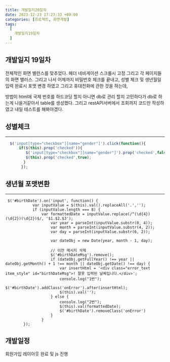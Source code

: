 ```yaml
---
title: 개발일지20일차
date: 2023-12-23 17:23:33 +09:00
categories: [프로젝트, 화면개발]
tags:
  [
    개발일지19일차
  ]
---
```


## 개발일지 19일차
<p> 전체적인 화면 밸런스를 맞추었다. 헤더 네비게이션 스크롤시 고정 그리고 각 페이지들의 화면 밸러스. 그리고 나서 어제까지 비밀번호 체크를 끝내고,
성별 체크 및 생년월일 입력 완료시 포맷 변경 하였고 그리고 휴대전화에 관한 것을 하는데,
</p>
<p>방법이 html에 국제 번호를 하드코딩 할지 아니면 db로 관리 할지 고민하다가 db로 하는게 나을거같아서 table를 생성했다. 그리고
restAPI서버에서 조회까지 코드만 작성하였고 내일 테스트를 해봐야겠다.</p>


## 성별체크
___
```javascript
  $('input[type="checkbox"][name="gender"]').click(function(){
	  if($(this).prop('checked')){
	     $('input[type="checkbox"][name="gender"]').prop('checked',false);
	     $(this).prop('checked',true);
	    }
	   });
```

## 생년월 포맷변환
___
```javascripit
 $('#birthDate').on('input', function() {
            var inputValue = $(this).val().replaceAll('.','');
            if (inputValue.length === 8) {
                var formattedDate = inputValue.replace(/^(\d{4})(\d{2})(\d{2})$/, '$1.$2.$3');
               		var year = parseInt(inputValue.substr(0, 4));
                    var month = parseInt(inputValue.substr(4, 2));
                    var day = parseInt(inputValue.substr(6, 2));
                    
                    var dateObj = new Date(year, month - 1, day);
                    
                    // 이전 메시지 삭제
					$('#birthDateMsg').remove();
                    if (dateObj.getFullYear() !== year || dateObj.getMonth() + 1 !== month || dateObj.getDate() !== day) {
						var insertHtml = '<div class="error_text item_style" id="birthDateMsg">! 잘못 입력된 날짜입니다.</div>';
						console.log("1번");
						$('#birthDate').addClass('onError').after(insertHtml);
                        $(this).val('');
                    } else {
						console.log("2번");
                        $(this).val(formattedDate);
                        $('#birthDate').removeClass('onError')
                    }
                } 
        });
```

## 개발일정
<p> 회원가입 레이아웃 완료 및 js 진행</p>




